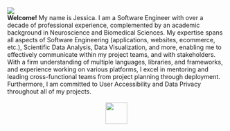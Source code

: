 <img src="https://media.licdn.com/dms/image/D5616AQFCkBqeJov_Wg/profile-displaybackgroundimage-shrink_350_1400/0/1718474152600?e=1723680000&v=beta&t=i6bpiht1hATRWKQR-gHzyYUI-ug2q_VkkSYI4VtuPqo" />
<div>
  <strong>Welcome!</strong> My name is Jessica. I am a Software Engineer with over a decade of professional experience, complemented by an academic background in Neuroscience and Biomedical Sciences. My expertise spans all aspects of Software Engineering (applications, websites, ecommerce, etc.), Scientific Data Analysis, Data Visualization, and more, enabling me to effectively communicate within my project teams, and with stakeholders. With a firm understanding of multiple languages, libraries, and frameworks, and experience working on various platforms, I excel in mentoring and leading cross-functional teams from project planning through deployment. Furthermore, I am committed to User Accessibility and Data Privacy throughout all of my projects.
  <br/>
  <br/>
  <div align="center">
    <a href="https://www.linkedin.com/in/thejessicafelts" target="_blank">
      <img src="https://img.shields.io/badge/Open%20to%20Work-228B22" height="50" width="auto">
    </a>
  </div>
</div>

